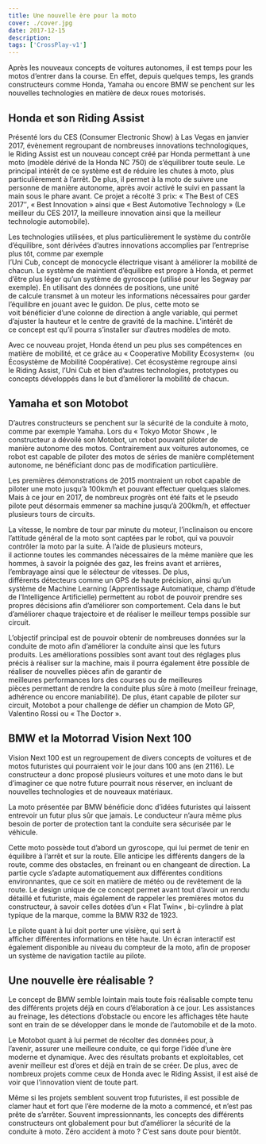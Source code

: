 ```yaml
---
title: Une nouvelle ère pour la moto
cover: ./cover.jpg
date: 2017-12-15
description: 
tags: ['CrossPlay-v1']
---
```

Après les nouveaux concepts de voitures autonomes, il est temps pour les motos d’entrer dans la course. En effet, depuis quelques temps, les grands constructeurs comme Honda, Yamaha ou encore BMW se penchent sur les nouvelles technologies en matière de deux roues motorisés. 

## Honda et son Riding Assist 
Présenté lors du CES (Consumer Electronic Show) à Las Vegas en janvier 2017, évènement regroupant de nombreuses innovations technologiques, le Riding Assist est un nouveau concept créé par Honda permettant à une moto (modèle dérivé de la Honda NC 750) de s’équilibrer toute seule. Le principal intérêt de ce système est de réduire les chutes à moto, plus particulièrement à l’arrêt. De plus, il permet à la moto de suivre une personne de manière autonome, après avoir activé le suivi en passant la main sous le phare avant. Ce projet a récolté 3 prix: « The Best of CES 2017″, « Best Innovation » ainsi que « Best Automotive Technology » (Le meilleur du CES 2017, la meilleure innovation ainsi que la meilleur technologie automobile). 

Les technologies utilisées, et plus particulièrement le système du contrôle d’équilibre, sont dérivées d’autres innovations accomplies par l’entreprise plus tôt, comme par exemple l’Uni Cub, concept de monocycle électrique visant à améliorer la mobilité de chacun. Le système de maintient d’équilibre est propre à Honda, et permet d’être plus léger qu’un système de gyroscope (utilisé pour les Segway par exemple). En utilisant des données de positions, une unité de calcule transmet à un moteur les informations nécessaires pour garder l’équilibre en jouant avec le guidon. De plus, cette moto se voit bénéficier d’une colonne de direction à angle variable, qui permet d’ajuster la hauteur et le centre de gravité de la machine. L’intérêt de ce concept est qu’il pourra s’installer sur d’autres modèles de moto.  

Avec ce nouveau projet, Honda étend un peu plus ses compétences en matière de mobilité, et ce grâce au « Cooperative Mobility Ecosystem«  (ou Écosystème de Mobilité Coopérative). Cet écosystème regroupe ainsi le Riding Assist, l’Uni Cub et bien d’autres technologies, prototypes ou concepts développés dans le but d’améliorer la mobilité de chacun. 

## Yamaha et son Motobot 
D’autres constructeurs se penchent sur la sécurité de la conduite à moto, comme par exemple Yamaha. Lors du « Tokyo Motor Show« , le constructeur a dévoilé son Motobot, un robot pouvant piloter de manière autonome des motos. Contrairement aux voitures autonomes, ce robot est capable de piloter des motos de séries de manière complétement autonome, ne bénéficiant donc pas de modification particulière.

Les premières démonstrations de 2015 montraient un robot capable de piloter une moto jusqu’à 100km/h et pouvant effectuer quelques slalomes. Mais à ce jour en 2017, de nombreux progrès ont été faits et le pseudo pilote peut désormais emmener sa machine jusqu’à 200km/h, et effectuer plusieurs tours de circuits.

La vitesse, le nombre de tour par minute du moteur, l’inclinaison ou encore l’attitude général de la moto sont captées par le robot, qui va pouvoir contrôler la moto par la suite. À l’aide de plusieurs moteurs, il actionne toutes les commandes nécessaires de la même manière que les hommes, à savoir la poignée des gaz, les freins avant et arrières, l’embrayage ainsi que le sélecteur de vitesses. De plus, différents détecteurs comme un GPS de haute précision, ainsi qu’un système de Machine Learning (Apprentissage Automatique, champ d’étude de l’Intelligence Artificielle) permettent au robot de pouvoir prendre ses propres décisions afin d’améliorer son comportement. Cela dans le but d’améliorer chaque trajectoire et de réaliser le meilleur temps possible sur circuit. 

L’objectif principal est de pouvoir obtenir de nombreuses données sur la conduite de moto afin d’améliorer la conduite ainsi que les futurs produits. Les améliorations possibles sont avant tout des réglages plus précis à réaliser sur la machine, mais il pourra également être possible de réaliser de nouvelles pièces afin de garantir de meilleures performances lors des courses ou de meilleures pièces permettant de rendre la conduite plus sûre à moto (meilleur freinage, adhérence ou encore maniabilité). De plus, étant capable de piloter sur circuit, Motobot a pour challenge de défier un champion de Moto GP, Valentino Rossi ou « The Doctor ».  

## BMW et la Motorrad Vision Next 100 
Vision Next 100 est un regroupement de divers concepts de voitures et de motos futuristes qui pourraient voir le jour dans 100 ans (en 2116). Le constructeur a donc proposé plusieurs voitures et une moto dans le but d’imaginer ce que notre future pourrait nous réserver, en incluant de nouvelles technologies et de nouveaux matériaux. 

La moto présentée par BMW bénéficie donc d’idées futuristes qui laissent entrevoir un futur plus sûr que jamais. Le conducteur n’aura même plus besoin de porter de protection tant la conduite sera sécurisée par le véhicule.

Cette moto possède tout d’abord un gyroscope, qui lui permet de tenir en équilibre à l’arrêt et sur la route. Elle anticipe les différents dangers de la route, comme des obstacles, en freinant ou en changeant de direction. La partie cycle s’adapte automatiquement aux différentes conditions environnantes, que ce soit en matière de météo ou de revêtement de la route. Le design unique de ce concept permet avant tout d’avoir un rendu détaillé et futuriste, mais également de rappeler les premières motos du constructeur, à savoir celles dotées d’un « Flat Twin« , bi-cylindre à plat typique de la marque, comme la BMW R32 de 1923. 

Le pilote quant à lui doit porter une visière, qui sert à afficher différentes informations en tête haute. Un écran interactif est également disponible au niveau du compteur de la moto, afin de proposer un système de navigation tactile au pilote. 

## Une nouvelle ère réalisable ? 
Le concept de BMW semble lointain mais toute fois réalisable compte tenu des différents projets déjà en cours d’élaboration à ce jour. Les assistances au freinage, les détections d’obstacle ou encore les affichages tête haute sont en train de se développer dans le monde de l’automobile et de la moto.

Le Motobot quant à lui permet de récolter des données pour, à l’avenir, assurer une meilleure conduite, ce qui forge l’idée d’une ère moderne et dynamique. Avec des résultats probants et exploitables, cet avenir meilleur est d’ores et déjà en train de se créer. De plus, avec de nombreux projets comme ceux de Honda avec le Riding Assist, il est aisé de voir que l’innovation vient de toute part. 

Même si les projets semblent souvent trop futuristes, il est possible de clamer haut et fort que l’ère moderne de la moto a commencé, et n’est pas prête de s’arrêter. Souvent impressionnants, les concepts des différents constructeurs ont globalement pour but d’améliorer la sécurité de la conduite à moto. Zéro accident à moto ? C‘est sans doute pour bientôt. 


